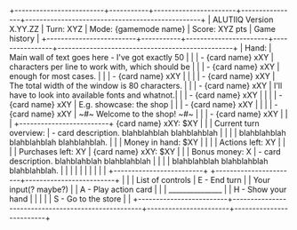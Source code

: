 +-------------------------+-----------+-----------------------+----------------+-------------------------------------------------+
| ALUTIIQ Version X.YY.ZZ | Turn: XYZ | Mode: {gamemode name} | Score: XYZ pts |           Game history                          |
+-------------------------+-----------+-----------------------+----------------+-------------------------------------------------+
|  Hand:                  | Main wall of text goes here - I've got exactly 50  |                                                 |
|  - {card name} xXY      | characters per line to work with, which should be  |                                                 |
|  - {card name} xXY      | enough for most cases.                             |                                                 |
|  - {card name} xXY      |                                                    |                                                 |
|  - {card name} xXY      | The total width of the window is 80 characters.    |                                                 |
|  - {card name} xXY      | I'll have to look into available fonts and whatnot.|                                                 |
|  - {card name} xXY      |                                                    |                                                 |
|  - {card name} xXY      | E.g. showcase: the shop                            |                                                 |
|  - {card name} xXY      |                                                    |                                                 |
|  - {card name} xXY      |            ~#~ Welcome to the shop! ~#~            |                                                 |
|  - {card name} xXY      |                                                    |                                                 |
+-------------------------+ {card name} xXY: $XY                               |                                                 |
| Current turn overview:  | - card description. blahblahblah blahblahblah      |                                                 |
|                         |   blahblahblah blahblahblah blahblahblah.          |                                                 |
| Money in hand: $XY      |                                                    |                                                 |
| Actions left: XY        |                                                    |                                                 |
| Purchases left: XY      | {card name} xXY: $XY                               |                                                 |
| Bonus money: X          | - card description. blahblahblah blahblahblah      |                                                 |
|                         |   blahblahblah blahblahblah blahblahblah.          |                                                 |
|                         |                                                    |                                                 |
|                         |                                                    |                                                 |
+-------------------------+                                                    +-----------------------+-------------------------+
|                         |                                                    |  List of controls     |  E - End turn           |
|    Your input(? maybe?) |                                                    |  A - Play action card |                         |
|    _______________      |                                                    |  H - Show your hand   |                         |
|                         |                                                    |  S - Go to the store  |                         |
+-------------------------+----------------------------------------------------+-----------------------+-------------------------+
